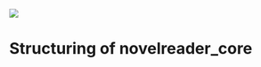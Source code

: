 [![](https://jitpack.io/v/Doomsdayrs/novelreader-services.svg)](https://jitpack.io/#Doomsdayrs/novelreader-services)
# Structuring of novelreader_core
